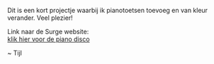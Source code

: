 Dit is een kort projectje waarbij ik pianotoetsen toevoeg en van kleur verander.
Veel plezier!

Link naar de Surge website: <br>
[klik hier voor de piano disco](https://pianodisco.surge.sh)

~ Tijl
